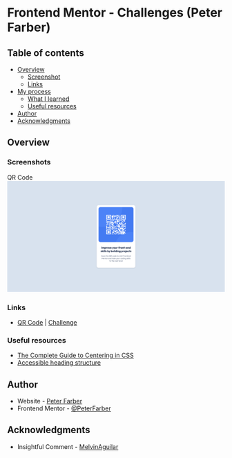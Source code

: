 # Frontend Mentor - Challenges (Peter Farber)

## Table of contents

- [Overview](#overview)
  - [Screenshot](#screenshot)
  - [Links](#links)
- [My process](#my-process)
  - [What I learned](#what-i-learned)
  - [Useful resources](#useful-resources)
- [Author](#author)
- [Acknowledgments](#acknowledgments)

## Overview

### Screenshots

QR Code![QR Code](src/core/qr-code/screenshot.png)

### Links

- [QR Code](https://peterfarber.github.io/FrontendMentor-QR_Code/index.html?page=qr-code) | [Challenge](https://www.frontendmentor.io/challenges/qr-code-component-iux_sIO_H)

<!-- ### What I learned -->

### Useful resources

- [The Complete Guide to Centering in CSS](https://moderncss.dev/resource-the-complete-guide-to-centering-in-css/)
- [Accessible heading structure](https://www.a11yproject.com/posts/how-to-accessible-heading-structure/)

## Author

- Website - [Peter Farber](https://peterfarber.github.io/FrontendMentor-QR_Code/)
- Frontend Mentor - [@PeterFarber](https://www.frontendmentor.io/profile/PeterFarber)

## Acknowledgments

- Insightful Comment - [MelvinAguilar](https://www.frontendmentor.io/profile/MelvinAguilar)
